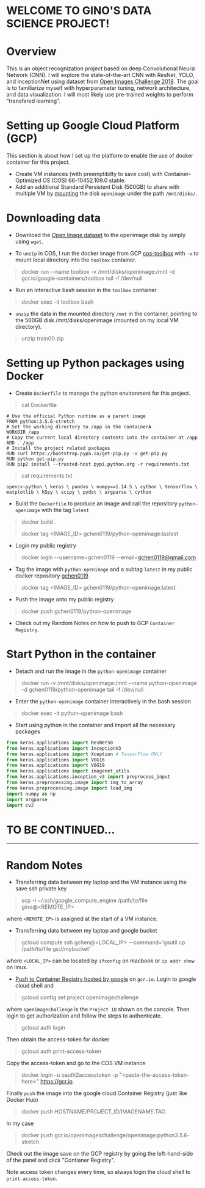 
# WELCOME TO GINO'S DATA SCIENCE PROJECT!

# Overview
This is an object recognization project based on deep Convolutional Neural Network (CNN). I will explore the state-of-the-art CNN with ResNet, YOLO, and InceptionNet using dataset from [Open Images Challenge 2018](https://storage.googleapis.com/openimages/web/index.html). The goal is to familiarize myself with hyperparameter tuning, network architecture, and data visualization. I will most likely use pre-trained weights to perform "transfered learning".

# Setting up Google Cloud Platform (GCP)
This section is about how I set up the platform to enable the use of docker container for this project. 
* Create VM instances (with preemptibilty to save cost) with Container-Optimized OS (COS) 66-10452.109.0 stable. 
* Add an additional Standard Persistent Disk (500GB) to share with multiple VM by [mounting](https://cloud.google.com/compute/docs/disks/add-persistent-disk#create_disk) the disk `openimage` under the path `/mnt/disks/`.

# Downloading data 
* Download the [Open Image dataset](https://www.figure-eight.com/dataset/open-images-annotated-with-bounding-boxes/) to the openimage disk by simply using `wget`.

* To `unzip` in COS, I run the docker image from GCP [cos-toolbox](gcr.io/google-containers/toolbox) with `-v` to mount local directory into the `toolbox` container.

> docker run --name toolbox -v /mnt/disks/openimage:/mnt -d gcr.io/google-containers/toolbox tail -f /dev/null

* Run an interactive bash session in the `toolbox` container

> docker exec -it toolbox bash

* `unzip` the data in the mounted directory `/mnt` in the container, pointing to the 500GB disk /mnt/disks/openimage (mounted on my local VM directory).

> unzip train00.zip

# Setting up Python packages using Docker
*  Create `Dockerfile` to manage the python environment for this project. 

> cat Dockerfile

```
# Use the official Python runtime as a parent image
FROM python:3.5.6-stretch
# Set the working directory to /app in the containerA
WORKDIR /app
# Copy the current local directory contents into the container at /app
ADD . /app
# Install the project related packages
RUN curl https://bootstrap.pypa.io/get-pip.py -o get-pip.py
RUN python get-pip.py
RUN pip2 install --trusted-host pypi.python.org -r requirements.txt
```

> cat requirements.txt

```
opencv-python \ keras \ pandas \ numpy==1.14.5 \ cython \ tensorflow \ matplotlib \ h5py \ scipy \ pydot \ argparse \ cython
```

* Build the `Dockerfile` to produce an image and call the repository `python-openimage` with the tag `latest`

> docker build .

> docker tag <IMAGE_ID> gchen0119/python-openimage:lastest 

* Login my public registry 

> docker  login --username=gchen0119 \-\-email=gchen0119@gmail.com

* Tag the image with `python-openimage` and a subtag `latest` in my public docker repository [gchen0119](https://hub.docker.com/r/gchen0119) 

> docker tag <IMAGE_ID> gchen0119/python-openimage:latest

* Push the image onto my public registry

> docker push gchen0119/python-openimage

* Check out my Random Notes on how to push to GCP `Container Registry`.

# Start Python in the container

* Detach and run the image in the `python-openimage` container

> docker run -v /mnt/disks/openimage:/mnt --name python-openimage -d gchen0119/python-openimage tail -f /dev/null

* Enter the `python-openimage` container interactively in the bash session

> docker exec -it python-openimage bash

* Start using python in the container and import all the necessary packages


```python
from keras.applications import ResNet50
from keras.applications import InceptionV3
from keras.applications import Xception # TensorFlow ONLY
from keras.applications import VGG16
from keras.applications import VGG19
from keras.applications import imagenet_utils
from keras.applications.inception_v3 import preprocess_input
from keras.preprocessing.image import img_to_array
from keras.preprocessing.image import load_img
import numpy as np
import argparse
import cv2
```

# TO BE CONTINUED...
--------------------------------------------------------------------------------------
# Random Notes
* Transferring data between my laptop and the VM instance using the save ssh private key

> scp -i ~/.ssh/google_compute_engine /path/to/file gino@<REMOTE_IP>

where `<REMOTE_IP>` is assigned at the start of a VM instance.

* Transferring data between my laptop and google bucket 

> gcloud compute ssh gchen@<LOCAL_IP> --command='gsutil cp /path/to/file gs://mybucket' 

where `<LOCAL_IP>` can be located by `ifconfig` on macbook or `ip addr show` on linux.

* [Push to Container Registry hosted by google](https://cloud.google.com/container-registry/docs/pushing-and-pulling#pushing_an_image_to_a_registry) 
on `gcr.io`. Login to google cloud shell and 

> gcloud config set project openimagechallenge 

where `openimagechallenge` is the `Project ID` shown on the console. 
Then login to get authorization and follow the steps to authenticate.

> gcloud auth login

Then obtain the access-token for docker

> gcloud auth print-access-token

Copy the access-token and go to the COS VM instance

> docker login -u oauth2accesstoken -p "<paste-the-access-token-here\>" https://gcr.io

Finally `push` the image into the google cloud Container Registry (just like Docker Hub)

> docker push HOSTNAME/PROJECT_ID/IMAGENAME:TAG

In my case

> docker push gcr.io/openimageschallenge/openimage:python3.5.6-stretch

Check out the image save on the GCP registry by going the left-hand-side of the panel and click "Contianer Registry".

Note access token changes every time, so always login the cloud shell to `print-access-token`.
